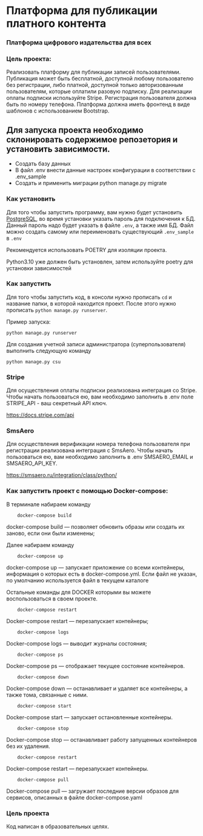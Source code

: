 # Платформа для публикации платного контента
### Платформа цифрового издательства для всех

### Цель проекта:

Реализовать платформу для публикации записей пользователями. Публикация может быть бесплатной, доступной любому пользователю без регистрации, либо платной, доступной только авторизованным пользователям, которые оплатили разовую подписку. Для реализации оплаты подписки используйте Stripe. Регистрация пользователя должна быть по номеру телефона. Платформа должна иметь фронтенд в виде шаблонов с использованием Bootstrap.

## Для запуска проекта необходимо склонировать содержимое репозетория и установить зависимости.
* Создать базу данных
* В файл .env внести данные настроек конфигурации в соответствии с .env_sample
* Создать и применить миграции python manage.py migrate


### Как установить
Для того чтобы запустить программу, вам нужно будет установить [PostgreSQL](https://www.postgresql.org/download/), во время установки указать пароль для подключения к БД.
Данный пароль надо будет указать в файле `.env`, а также имя БД. Файл можно создать самому или переименовать существующий `.env_sample` в `.env`

Рекомендуется использовать POETRY для изоляции проекта.

Python3.10 уже должен быть установлен,
затем используйте poetry для установки зависимостей

### Как запустить 
Для того чтобы запустить код, в консоли нужно прописать `cd` и название папки, в которой находится проект. После этого нужно прописать `python manage.py runserver`.

Пример запуска:
```
python manage.py runserver
```

Для создания учетной записи администратора (суперпользователя) выполнить следующую команду

    python manage.py csu

### Stripe
Для осуществления оплаты подписки реализована интеграция со Stripe. Чтобы начать пользоваться ею, вам необходимо заполнить в .env поле STRIPE_API - ваш секретный API ключ.

https://docs.stripe.com/api

### SmsAero
Для осуществления верификации номера телефона пользователя при регистрации реализована интеграция с SmsAero. Чтобы начать пользоваться ею, вам необходимо заполнить в .env SMSAERO_EMAIL и SMSAERO_API_KEY.

https://smsaero.ru/integration/class/python/

### Как запустить проект с помощью Docker-compose:

В терминале набираем команду

        docker-compose build

docker-compose build — позволяет обновить образы или создать их заново, если они были изменены;

Далее набираем команду

        docker-compose up

docker-compose up — запускает приложение со всеми контейнеры, информация о которых есть в docker-compose.yml. Если файл
не указан, по умолчанию используется файл в текущем каталоге

Остальные команды для DOCKER которыми вы можете воспользоваться в своем проекте.

        docker-compose restart

Docker-compose restart — перезапускает контейнеры;

        docker-compose logs

Docker-compose logs — выводит журналы состояния;

        docker-compose ps

Docker-compose ps — отображает текущее состояние контейнеров.

        docker-compose down

Docker-compose down — останавливает и удаляет все контейнеры, а также тома, связанные с ними.

        docker-compose start

Docker-compose start — запускает остановленные контейнеры.

        docker-compose stop

Docker-compose stop — останавливает работу запущенных контейнеров без их удаления.

        docker-compose restart

Docker-compose restart — перезапускает контейнеры.

        docker-compose pull

Docker-compose pull — загружает последние версии образов для сервисов, описанных в файле docker-compose.yaml



### Цель проекта
Код написан в образовательных целях.
